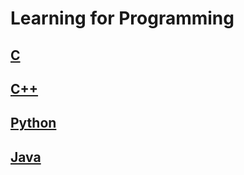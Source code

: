 # Learning for Programming

## [C](https://github.com/mihir-chakma/ProgrammingWorldMap/blob/main/web/C.md)

## [C++](https://github.com/mihir-chakma/ProgrammingWorldMap/blob/main/web/CPP.md)

## [Python](https://github.com/mihir-chakma/ProgrammingWorldMap/blob/main/web/PYTHON.md)

## [Java](https://github.com/mihir-chakma/ProgrammingWorldMap/blob/main/web/JAVA.md)


